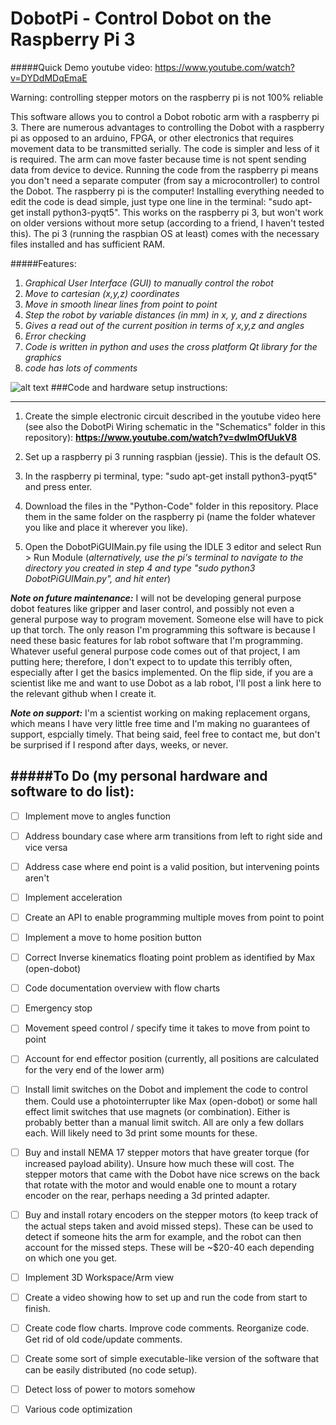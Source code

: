# DobotPi - Control Dobot on the Raspberry Pi 3

#####Quick Demo youtube video: https://www.youtube.com/watch?v=DYDdMDqEmaE

Warning: controlling stepper motors on the raspberry pi is not 100% reliable

This software allows you to control a Dobot robotic arm with a raspberry pi 3. There are numerous advantages to controlling the Dobot with a raspberry pi as opposed to an arduino, FPGA, or other electronics that requires movement data to be transmitted serially. The code is simpler and less of it is required. The arm can move faster because time is not spent sending data from device to device. Running the code from the raspberry pi means you don't need a separate computer (from say a microcontroller) to control the Dobot. The raspberry pi is the computer! Installing everything needed to edit the code is dead simple, just type one line in the terminal: "sudo apt-get install python3-pyqt5". This works on the raspberry pi 3, but won't work on older versions without more setup (according to a friend, I haven't tested this). The pi 3 (running the raspbian OS at least) comes with the necessary files installed and has sufficient RAM. 

#####Features:
1. _Graphical User Interface (GUI) to manually control the robot_
2. _Move to cartesian (x,y,z) coordinates_
3. _Move in smooth linear lines from point to point_
4. _Step the robot by variable distances (in mm) in x, y, and z directions_
5. _Gives a read out of the current position in terms of x,y,z and angles_
6. _Error checking_
7. _Code is written in python and uses the cross platform Qt library for the graphics_
8. _code has lots of comments_

![alt text](https://github.com/mikef522/DobotPi/blob/master/Schematics/DobotPi_Stepper_Driver_Wiring_Schematic.PNG "DobotPi Wiring Schematic")
###Code and hardware setup instructions:
__________________________________________
1. Create the simple electronic circuit described in the youtube video here (see also the DobotPi Wiring schematic in the "Schematics" folder in this repository): **https://www.youtube.com/watch?v=dwImOfUukV8**

2. Set up a raspberry pi 3 running raspbian (jessie). This is the default OS.

3. In the raspberry pi terminal, type: "sudo apt-get install python3-pyqt5" and press enter.

4. Download the files in the "Python-Code" folder in this repository. Place them in the same folder on the raspberry pi (name the folder whatever you like and place it wherever you like).

5. Open the DobotPiGUIMain.py file using the IDLE 3 editor and select Run > Run Module (_alternatively, use the pi's terminal to navigate to the directory you created in step 4 and type "sudo python3 DobotPiGUIMain.py", and hit enter_)


_**Note on future maintenance:**_ I will not be developing general purpose dobot features like gripper and laser control, and possibly not even a general purpose way to program movement. Someone else will have to pick up that torch. The only reason I'm programming this software is because I need these basic features for lab robot software that I'm programming. Whatever useful general purpose code comes out of that project, I am putting here; therefore, I don't expect to to update this terribly often, especially after I get the basics implemented. On the flip side, if you are a scientist like me and want to use Dobot as a lab robot, I'll post a link here to the relevant github when I create it. 

_**Note on support:**_ I'm a scientist working on making replacement organs, which means I have very little free time and I'm making no guarantees of support, espcially timely. That being said, feel free to contact me, but don't be surprised if I respond after days, weeks, or never.

#####To Do (my personal hardware and software to do list):
-----------------------------------------------------

- [ ] Implement move to angles function

- [ ] Address boundary case where arm transitions from left to right side and vice versa

- [ ] Address case where end point is a valid position, but intervening points aren't

- [ ] Implement acceleration

- [ ] Create an API to enable programming multiple moves from point to point

- [ ] Implement a move to home position button

- [ ] Correct Inverse kinematics floating point problem as identified by Max (open-dobot)

- [ ] Code documentation overview with flow charts

- [ ] Emergency stop

- [ ] Movement speed control / specify time it takes to move from point to point

- [ ] Account for end effector position (currently, all positions are calculated for the very end of the lower arm)

- [ ] Install limit switches on the Dobot and implement the code to control them. Could use a photointerrupter like Max (open-dobot) or some hall effect limit switches that use magnets (or combination). Either is probably better than a manual limit switch. All are only a few dollars each. Will likely need to 3d print some mounts for these.

- [ ] Buy and install NEMA 17 stepper motors that have greater torque (for increased payload ability). Unsure how much these will cost. The stepper motors that came with the Dobot have nice screws on the back that rotate with the motor and would enable one to mount a rotary encoder on the rear, perhaps needing a 3d printed adapter.

- [ ] Buy and install rotary encoders on the stepper motors (to keep track of the actual steps taken and avoid missed steps). These can be used to detect if someone hits the arm for example, and the robot can then account for the missed steps. These will be ~$20-40 each depending on which one you get.

- [ ] Implement 3D Workspace/Arm view

- [ ] Create a video showing how to set up and run the code from start to finish.

- [ ] Create code flow charts. Improve code comments. Reorganize code. Get rid of old code/update comments.

- [ ] Create some sort of simple executable-like version of the software that can be easily distributed (no code setup).

- [ ] Detect loss of power to motors somehow

- [ ] Various code optimization

